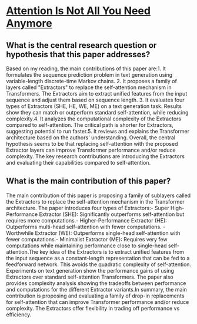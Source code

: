 # [Attention Is Not All You Need Anymore](https://arxiv.org/abs/2308.07661)

## What is the central research question or hypothesis that this paper addresses?

Based on my reading, the main contributions of this paper are:1. It formulates the sequence prediction problem in text generation using variable-length discrete-time Markov chains. 2. It proposes a family of layers called "Extractors" to replace the self-attention mechanism in Transformers. The Extractors aim to extract unified features from the input sequence and adjust them based on sequence length. 3. It evaluates four types of Extractors (SHE, HE, WE, ME) on a text generation task. Results show they can match or outperform standard self-attention, while reducing complexity.4. It analyzes the computational complexity of the Extractors compared to self-attention. The critical path is shorter for Extractors, suggesting potential to run faster.5. It reviews and explains the Transformer architecture based on the authors' understanding. Overall, the central hypothesis seems to be that replacing self-attention with the proposed Extractor layers can improve Transformer performance and/or reduce complexity. The key research contributions are introducing the Extractors and evaluating their capabilities compared to self-attention.


## What is the main contribution of this paper?

The main contribution of this paper is proposing a family of sublayers called the Extractors to replace the self-attention mechanism in the Transformer architecture. The paper introduces four types of Extractors:- Super High-Performance Extractor (SHE): Significantly outperforms self-attention but requires more computations.- Higher-Performance Extractor (HE): Outperforms multi-head self-attention with fewer computations. - Worthwhile Extractor (WE): Outperforms single-head self-attention with fewer computations.- Minimalist Extractor (ME): Requires very few computations while maintaining performance close to single-head self-attention.The key idea of the Extractors is to extract unified features from the input sequence as a constant-length representation that can be fed to a feedforward network. This avoids the quadratic complexity of self-attention. Experiments on text generation show the performance gains of using Extractors over standard self-attention Transformers. The paper also provides complexity analysis showing the tradeoffs between performance and computations for the different Extractor variants.In summary, the main contribution is proposing and evaluating a family of drop-in replacements for self-attention that can improve Transformer performance and/or reduce complexity. The Extractors offer flexibility in trading off performance vs efficiency.

